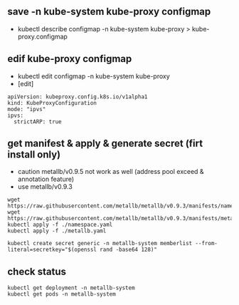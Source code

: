 ## save -n kube-system kube-proxy configmap
- kubectl describe configmap -n kube-system kube-proxy > kube-proxy.configmap

## edif kube-proxy configmap
- kubectl edit configmap -n kube-system kube-proxy
- [edit]
```
apiVersion: kubeproxy.config.k8s.io/v1alpha1
kind: KubeProxyConfiguration
mode: "ipvs"
ipvs:
  strictARP: true
```
## get manifest & apply & generate secret (firt install only)
- caution metallb/v0.9.5 not work as well (address pool exceed & annotation feature)
- use metallb/v0.9.3
```
wget https://raw.githubusercontent.com/metallb/metallb/v0.9.3/manifests/namespace.yaml
wget https://raw.githubusercontent.com/metallb/metallb/v0.9.3/manifests/metallb.yaml
kubectl apply -f ./namespace.yaml
kubectl apply -f ./metallb.yaml

kubectl create secret generic -n metallb-system memberlist --from-literal=secretkey="$(openssl rand -base64 128)"
```
## check status
```
kubectl get deployment -n metallb-system
kubectl get pods -n metallb-system 
```
